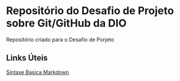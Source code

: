 # Repositório do Desafio de Projeto sobre Git/GitHub da DIO
Repositório criado para o Desafio de Porjeto

## Links Úteis
[Sintaxe Basica Markdown]()
